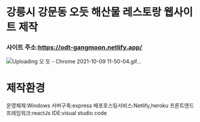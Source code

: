 # 강릉시 강문동 오듯 해산물 레스토랑 웹사이트 제작

### 사이트 주소:https://odt-gangmoon.netlify.app/

![Uploading 오 듯 - Chrome 2021-10-09 11-50-04.gif…]()

# 제작환경

운영체제:Windows
서버구축:express
배포호스팅서비스:Netlify,heroku
프론트엔드 프레임워크:reactJs
IDE:visual studio code
